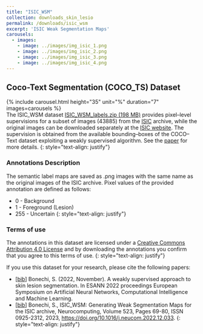 ```yaml
---
title: "ISIC_WSM"
collection: downloads_skin_lesio
permalink: /downloads/isic_wsm
excerpt: 'ISIC Weak Segmentation Maps'
carousels:
  - images:
    - image: ../images/img_isic_1.png
    - image: ../images/img_isic_2.png
    - image: ../images/img_isic_3.png
    - image: ../images/img_isic_4.png
---
```


## Coco-Text Segmentation (COCO_TS) Dataset

{% include carousel.html height="35" unit="%" duration="7" images=carousels %}
<br>
The ISIC_WSM dataset <a href="http://clem.diism.unisi.it/~coco_ts/ISIC_WSM_labels.zip" target="_blank" rel="noopener noreferrer">ISIC_WSM_labels.zip (198 MB)</a> provides pixel–level supervisions for a subset of images (43885) from the [ISIC](https://www.isic-archive.com/#!/topWithHeader/wideContentTop/main) archive, while the original images can be downloaded separately at the [ISIC website](https://www.isic-archive.com/#!/topWithHeader/onlyHeaderTop/gallery?filter=%5B%5D). The supervision is obtained from the available bounding–boxes of the COCO–Text dataset exploiting a weakly supervised algorithm. See the [paper](https://www.esann.org/sites/default/files/proceedings/2022/ES2022-46.pdf) for more details.
{: style="text-align: justify"}

### Annotations Description
The semantic label maps are saved as .png images with the same name as the original images of the ISIC archive.
Pixel values of the provided annotation are defined as follows:
*  0 - Background
*  1 - Foreground (Lesion)
*  255 - Uncertain
{: style="text-align: justify"}

### Terms of use
The annotations in this dataset are licensed under a [Creative Commons Attribution 4.0 License](https://creativecommons.org/licenses/by/4.0/legalcode) and by downloading the annotations you confirm that you agree to this terms of use.
{: style="text-align: justify"}

If you use this dataset for your research, please cite the following papers:
* [[bib](http://clem.diism.unisi.it/~coco_ts/cite_ISIC_WSM_ESANN.bib)] Bonechi, S. (2022, November). A weakly supervised approach to skin lesion segmentation. In ESANN 2022 proceedings European Symposium on Artificial Neural Networks, Computational Intelligence and Machine Learning.
* [[bib](http://clem.diism.unisi.it/~coco_ts/cite_ISIC_WSM_Neurocomputing.bib)] Bonechi, S., ISIC_WSM: Generating Weak Segmentation Maps for the ISIC archive, Neurocomputing, Volume 523, Pages 69-80, ISSN 0925-2312, 2023, https://doi.org/10.1016/j.neucom.2022.12.033.
{: style="text-align: justify"}
